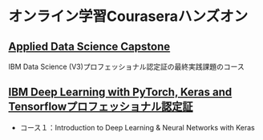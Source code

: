 # オンライン学習Couraseraハンズオン
## [Applied Data Science Capstone](https://www.coursera.org/professional-certificates/ibm-data-science)
IBM Data Science (V3)プロフェッショナル認定証の最終実践課題のコース
## [IBM Deep Learning with PyTorch, Keras and Tensorflowプロフェッショナル認定証](https://www.coursera.org/professional-certificates/ibm-deep-learning-with-pytorch-keras-tensorflow)
- コース１：Introduction to Deep Learning & Neural Networks with Keras
